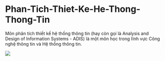 # Phan-Tich-Thiet-Ke-He-Thong-Thong-Tin
Môn phân tích thiết kế hệ thống thông tin (hay còn gọi là Analysis and Design of Information Systems - ADIS) là một môn học trong lĩnh vực Công nghệ thông tin và Hệ thống thông tin.

![](https://images.viblo.asia/d90c2059-3bd2-4124-9b7a-b96a0fcc24ef.png)
